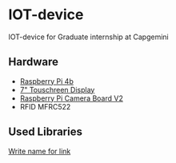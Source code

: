 # IOT-device
IOT-device for Graduate internship at Capgemini

## Hardware
* [Raspberry Pi 4b](https://www.kiwi-electronics.nl/raspberry-pi-4/raspberry-pi-4-model-b-4gb "Kiwi Electronics")
* [7" Touschreen Display](https://www.element14.com/community/docs/DOC-78156/l/raspberry-pi-7-touchscreen-display "Element14")
* [Raspberry Pi Camera Board V2](https://www.kiwi-electronics.nl/raspberry-pi-camera-board-v2-8mp?lang=en "Kiwi Elctronics")
* RFID MFRC522

## Used Libraries
[Write name for link](URL "Title")


